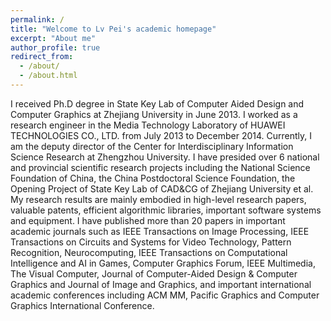 ```yaml
---
permalink: /
title: "Welcome to Lv Pei's academic homepage"
excerpt: "About me"
author_profile: true
redirect_from: 
  - /about/
  - /about.html
---
```


I received Ph.D degree in State Key Lab of Computer Aided Design and Computer Graphics at Zhejiang University in June 2013. I worked as a research engineer in the Media Technology Laboratory of HUAWEI TECHNOLOGIES CO., LTD. from July 2013 to December 2014. Currently, I am the deputy director of the Center for Interdisciplinary Information Science Research at Zhengzhou University. I have presided over 6 national and provincial scientific research projects including the National Science Foundation of China, the China Postdoctoral Science Foundation, the Opening Project of State Key Lab of CAD&CG of Zhejiang University et al. My research results are mainly embodied in high-level research papers, valuable patents, efficient algorithmic libraries, important software systems and equipment. I have published more than 20 papers in important academic journals such as IEEE Transactions on Image Processing, IEEE Transactions on Circuits and Systems for Video Technology, Pattern Recognition, Neurocomputing, IEEE Transactions on Computational Intelligence and AI in Games, Computer Graphics Forum, IEEE Multimedia, The Visual Computer, Journal of Computer-Aided Design & Computer Graphics and Journal of Image and Graphics, and important international academic conferences including ACM MM, Pacific Graphics and Computer Graphics International Conference.
